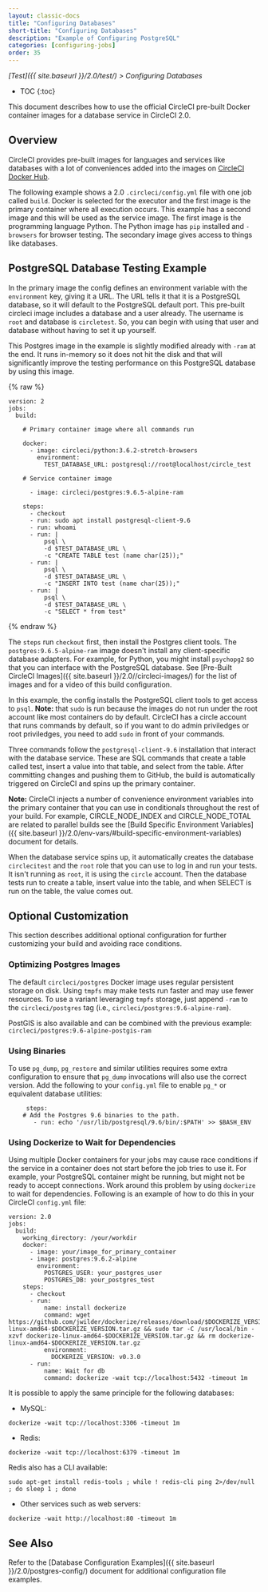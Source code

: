 ```yaml
---
layout: classic-docs
title: "Configuring Databases"
short-title: "Configuring Databases"
description: "Example of Configuring PostgreSQL"
categories: [configuring-jobs]
order: 35
---
```


*[Test]({{ site.baseurl }}/2.0/test/) > Configuring Databases*

* TOC
{:toc}

This document describes how to use the official CircleCI pre-built Docker container images for a database service in CircleCI 2.0. 

## Overview

CircleCI provides pre-built images for languages and services like databases with a lot of conveniences added into the images on [CircleCI Docker Hub](https://hub.docker.com/r/circleci/).

The following example shows a 2.0 `.circleci/config.yml` file with one job called `build`. Docker is selected for the executor and the first image is the primary container where all execution occurs. This example has a second image and this will be used as the service image. The first image is the programming language Python. The Python image has `pip` installed and `-browsers` for browser testing. The secondary image gives access to things like databases. 

## PostgreSQL Database Testing Example

In the primary image the config defines an environment variable with the `environment` key, giving it a URL. The URL tells it that it is a PostgreSQL database, so it will default to the PostgreSQL default port. This pre-built circleci image includes a database and a user already. The username is `root` and database is `circletest`. So, you can begin with using that user and database without having to set it up yourself. 

This Postgres image in the example is slightly modified already with `-ram` at the end. It runs in-memory so it does not  hit the disk and that will significantly improve the testing performance on this PostgreSQL database by using this image.

{% raw %}
```
version: 2
jobs:
  build:
    
    # Primary container image where all commands run
    
    docker:
      - image: circleci/python:3.6.2-stretch-browsers
        environment:
          TEST_DATABASE_URL: postgresql://root@localhost/circle_test
          
    # Service container image
    
      - image: circleci/postgres:9.6.5-alpine-ram
        
    steps:
      - checkout
      - run: sudo apt install postgresql-client-9.6
      - run: whoami
      - run: | 
          psql \
          -d $TEST_DATABASE_URL \
          -c "CREATE TABLE test (name char(25));"
      - run: | 
          psql \
          -d $TEST_DATABASE_URL \
          -c "INSERT INTO test (name char(25));"
      - run: | 
          psql \
          -d $TEST_DATABASE_URL \
          -c "SELECT * from test"
```
{% endraw %}

The `steps` run `checkout` first, then install the Postgres client tools. The `postgres:9.6.5-alpine-ram` image doesn't install any client-specific database adapters. For example, for Python, you might install `psychopg2` so that you can interface with the PostgreSQL database. See [Pre-Built CircleCI Images]({{ site.baseurl }}/2.0//circleci-images/) for the list of images and for a video of this build configuration.

In this example, the config installs the PostgreSQL client tools to get access to `psql`.  **Note:** that `sudo` is run because the images do not run under the root account like most containers do by default. CircleCI has a circle account that runs commands by default, so if you want to do admin priviledges or root priviledges, you need to add `sudo` in front of your commands. 

Three commands follow the `postgresql-client-9.6` installation that interact with the database service. These are SQL commands that create a table called test, insert a value into that table, and select from the table. After committing changes and pushing them to GitHub, the build is automatically triggered on CircleCI and spins up the primary container. 

**Note:** CircleCI injects a number of convenience environment variables into the primary container that you can use in conditionals throughout the rest of your build. For example, CIRCLE_NODE_INDEX and CIRCLE_NODE_TOTAL are related to parallel builds see the [Build Specific Environment Variables]({{ site.baseurl }}/2.0/env-vars/#build-specific-environment-variables) document for details.

When the database service spins up, it automatically creates the database `circlecitest` and the `root` role that you can use to log in and run your tests. It isn't running as `root`, it is using the `circle` account. Then the database tests run to create a table, insert value into the table, and when SELECT is run on the table, the value comes out.

## Optional Customization

This section describes additional optional configuration for further customizing your build and avoiding race conditions.

### Optimizing Postgres Images
The default `circleci/postgres` Docker image uses regular persistent storage on disk.
Using `tmpfs` may make tests run faster and may use fewer resources. To use a variant
leveraging `tmpfs` storage, just append `-ram` to the `circleci/postgres` tag (i.e., 
`circleci/postgres:9.6-alpine-ram`). 

PostGIS is also available and can be combined with the previous example:
`circleci/postgres:9.6-alpine-postgis-ram`

### Using Binaries
To use `pg_dump`, `pg_restore` and similar utilities requires some extra configuration to ensure that `pg_dump` invocations will also use the correct version. Add the following to your `config.yml` file to enable `pg_*` or equivalent database utilities:

```
     steps:
    # Add the Postgres 9.6 binaries to the path.
       - run: echo '/usr/lib/postgresql/9.6/bin/:$PATH' >> $BASH_ENV
```

### Using Dockerize to Wait for Dependencies

Using multiple Docker containers for your jobs may cause race conditions if the service in a container does not start  before the job tries to use it. For example, your PostgreSQL container might be running, but might not be ready to accept connections. Work around this problem by using `dockerize` to wait for dependencies.
Following is an example of how to do this in your CircleCI `config.yml` file:

```
version: 2.0
jobs:
  build:
    working_directory: /your/workdir
    docker:
      - image: your/image_for_primary_container
      - image: postgres:9.6.2-alpine
        environment:
          POSTGRES_USER: your_postgres_user
          POSTGRES_DB: your_postgres_test
    steps:
      - checkout
      - run:
          name: install dockerize
          command: wget https://github.com/jwilder/dockerize/releases/download/$DOCKERIZE_VERSION/dockerize-linux-amd64-$DOCKERIZE_VERSION.tar.gz && sudo tar -C /usr/local/bin -xzvf dockerize-linux-amd64-$DOCKERIZE_VERSION.tar.gz && rm dockerize-linux-amd64-$DOCKERIZE_VERSION.tar.gz
          environment:
            DOCKERIZE_VERSION: v0.3.0
      - run:
          name: Wait for db
          command: dockerize -wait tcp://localhost:5432 -timeout 1m
```

It is possible to apply the same principle for the following databases:

- MySQL:

`dockerize -wait tcp://localhost:3306 -timeout 1m`

- Redis:

`dockerize -wait tcp://localhost:6379 -timeout 1m`

Redis also has a CLI available:

`sudo apt-get install redis-tools ; while ! redis-cli ping 2>/dev/null ; do sleep 1 ; done`

- Other services such as web servers:

`dockerize -wait http://localhost:80 -timeout 1m`

## See Also

Refer to the [Database Configuration Examples]({{ site.baseurl }}/2.0/postgres-config/) document for additional configuration file examples.


